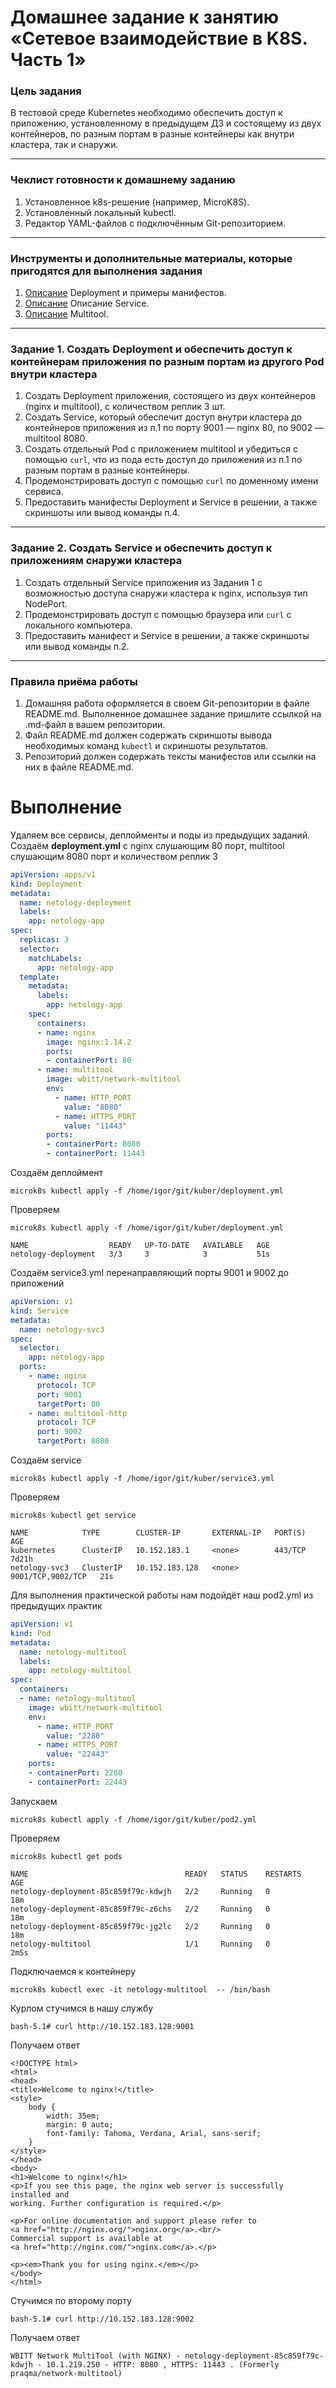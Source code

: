 # Домашнее задание к занятию «Сетевое взаимодействие в K8S. Часть 1»

### Цель задания

В тестовой среде Kubernetes необходимо обеспечить доступ к приложению, установленному в предыдущем ДЗ и состоящему из двух контейнеров, по разным портам в разные контейнеры как внутри кластера, так и снаружи.

------

### Чеклист готовности к домашнему заданию

1. Установленное k8s-решение (например, MicroK8S).
2. Установленный локальный kubectl.
3. Редактор YAML-файлов с подключённым Git-репозиторием.

------

### Инструменты и дополнительные материалы, которые пригодятся для выполнения задания

1. [Описание](https://kubernetes.io/docs/concepts/workloads/controllers/deployment/) Deployment и примеры манифестов.
2. [Описание](https://kubernetes.io/docs/concepts/services-networking/service/) Описание Service.
3. [Описание](https://github.com/wbitt/Network-MultiTool) Multitool.

------

### Задание 1. Создать Deployment и обеспечить доступ к контейнерам приложения по разным портам из другого Pod внутри кластера

1. Создать Deployment приложения, состоящего из двух контейнеров (nginx и multitool), с количеством реплик 3 шт.
2. Создать Service, который обеспечит доступ внутри кластера до контейнеров приложения из п.1 по порту 9001 — nginx 80, по 9002 — multitool 8080.
3. Создать отдельный Pod с приложением multitool и убедиться с помощью `curl`, что из пода есть доступ до приложения из п.1 по разным портам в разные контейнеры.
4. Продемонстрировать доступ с помощью `curl` по доменному имени сервиса.
5. Предоставить манифесты Deployment и Service в решении, а также скриншоты или вывод команды п.4.

------

### Задание 2. Создать Service и обеспечить доступ к приложениям снаружи кластера

1. Создать отдельный Service приложения из Задания 1 с возможностью доступа снаружи кластера к nginx, используя тип NodePort.
2. Продемонстрировать доступ с помощью браузера или `curl` с локального компьютера.
3. Предоставить манифест и Service в решении, а также скриншоты или вывод команды п.2.

------

### Правила приёма работы

1. Домашняя работа оформляется в своем Git-репозитории в файле README.md. Выполненное домашнее задание пришлите ссылкой на .md-файл в вашем репозитории.
2. Файл README.md должен содержать скриншоты вывода необходимых команд `kubectl` и скриншоты результатов.
3. Репозиторий должен содержать тексты манифестов или ссылки на них в файле README.md.


# Выполнение  

Удаляем все сервисы, деплойменты и поды из предыдущих заданий.  
Создаём **deployment.yml** c nginx слушающим 80 порт, multitool слушающим 8080 порт и количеством реплик 3
```yml
apiVersion: apps/v1
kind: Deployment
metadata:
  name: netology-deployment
  labels:
    app: netology-app
spec:
  replicas: 3
  selector:
    matchLabels:
      app: netology-app
  template:
    metadata:
      labels:
        app: netology-app
    spec:
      containers:
      - name: nginx
        image: nginx:1.14.2
        ports:
        - containerPort: 80
      - name: multitool
        image: wbitt/network-multitool
        env:
          - name: HTTP_PORT
            value: "8080"
          - name: HTTPS_PORT
            value: "11443"
        ports:
        - containerPort: 8080
        - containerPort: 11443

```
Создаём деплоймент
```
microk8s kubectl apply -f /home/igor/git/kuber/deployment.yml
```
Проверяем
```
microk8s kubectl apply -f /home/igor/git/kuber/deployment.yml
```
```
NAME                  READY   UP-TO-DATE   AVAILABLE   AGE
netology-deployment   3/3     3            3           51s
```
Создаём service3.yml перенаправляющий порты 9001 и 9002 до приложений
```yml
apiVersion: v1
kind: Service
metadata:
  name: netology-svc3
spec:
  selector:
    app: netology-app
  ports:
    - name: nginx
      protocol: TCP
      port: 9001
      targetPort: 80
    - name: multitool-http
      protocol: TCP
      port: 9002
      targetPort: 8080

```
Создаём service
```
microk8s kubectl apply -f /home/igor/git/kuber/service3.yml
```
Проверяем
```
microk8s kubectl get service
```
```
NAME            TYPE        CLUSTER-IP       EXTERNAL-IP   PORT(S)             AGE
kubernetes      ClusterIP   10.152.183.1     <none>        443/TCP             7d21h
netology-svc3   ClusterIP   10.152.183.128   <none>        9001/TCP,9002/TCP   21s
```
Для выполнения практической работы нам подойдёт наш pod2.yml из предыдущих практик
```yml
apiVersion: v1
kind: Pod
metadata:
  name: netology-multitool
  labels:
    app: netology-multitool
spec:
  containers:
  - name: netology-multitool
    image: wbitt/network-multitool
    env:
      - name: HTTP_PORT
        value: "2280"
      - name: HTTPS_PORT
        value: "22443"
    ports:
    - containerPort: 2280
    - containerPort: 22443

```
Запускаем
```
microk8s kubectl apply -f /home/igor/git/kuber/pod2.yml
```
Проверяем
```
microk8s kubectl get pods
```
```
NAME                                   READY   STATUS    RESTARTS   AGE
netology-deployment-85c859f79c-kdwjh   2/2     Running   0          18m
netology-deployment-85c859f79c-z6chs   2/2     Running   0          18m
netology-deployment-85c859f79c-jg2lc   2/2     Running   0          18m
netology-multitool                     1/1     Running   0          2m5s
```
Подключаемся к контейнеру
```
microk8s kubectl exec -it netology-multitool  -- /bin/bash
```
Курлом стучимся в нашу службу
```
bash-5.1# curl http://10.152.183.128:9001
```
Получаем ответ
```
<!DOCTYPE html>
<html>
<head>
<title>Welcome to nginx!</title>
<style>
    body {
        width: 35em;
        margin: 0 auto;
        font-family: Tahoma, Verdana, Arial, sans-serif;
    }
</style>
</head>
<body>
<h1>Welcome to nginx!</h1>
<p>If you see this page, the nginx web server is successfully installed and
working. Further configuration is required.</p>

<p>For online documentation and support please refer to
<a href="http://nginx.org/">nginx.org</a>.<br/>
Commercial support is available at
<a href="http://nginx.com/">nginx.com</a>.</p>

<p><em>Thank you for using nginx.</em></p>
</body>
</html>
```
Стучимся по второму порту
```
bash-5.1# curl http://10.152.183.128:9002
```
Получаем ответ
```
WBITT Network MultiTool (with NGINX) - netology-deployment-85c859f79c-kdwjh - 10.1.219.250 - HTTP: 8080 , HTTPS: 11443 . (Formerly praqma/network-multitool)
```



